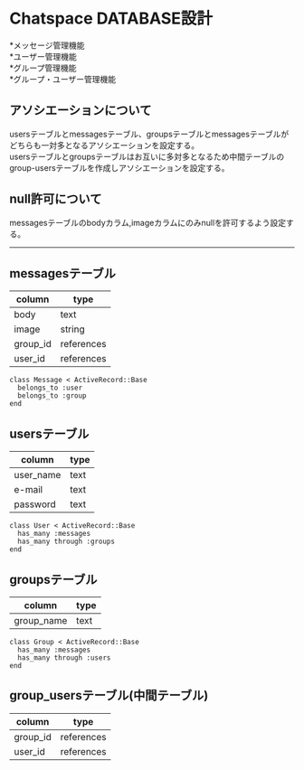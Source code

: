 <!-- == README

This README would normally document whatever steps are necessary to get the
application up and running.

Things you may want to cover:

* Ruby version

* System dependencies

* Configuration

* Database creation

* Database initialization

* How to run the test suite

* Services (job queues, cache servers, search engines, etc.)

* Deployment instructions

* ...


Please feel free to use a different markup language if you do not plan to run
<tt>rake doc:app</tt>. -->

Chatspace DATABASE設計
==============  
  *メッセージ管理機能<br>
  *ユーザー管理機能<br>
  *グループ管理機能<br>
  *グループ・ユーザー管理機能<br>
## アソシエーションについて
usersテーブルとmessagesテーブル、groupsテーブルとmessagesテーブルがどちらも一対多となるアソシエーションを設定する。<br>
usersテーブルとgroupsテーブルはお互いに多対多となるため中間テーブルのgroup-usersテーブルを作成しアソシエーションを設定する。
## null許可について
messagesテーブルのbodyカラム,imageカラムにのみnullを許可するよう設定する。

***
## messagesテーブル

|column | type |
|-------|----------|
|body | text |
|image|string|
|group_id | references |
|user_id | references |

```
class Message < ActiveRecord::Base
  belongs_to :user
  belongs_to :group
end
```

## usersテーブル

|column | type |
|-------|----------|
|user_name | text |
|e-mail | text |
|password | text |

```
class User < ActiveRecord::Base
  has_many :messages
  has_many through :groups
end
```

## groupsテーブル

|column | type |
|-------|----------|
|group_name | text |

```
class Group < ActiveRecord::Base
  has_many :messages
  has_many through :users
end
```

## group_usersテーブル(中間テーブル)

|column | type |
|-------|----------|
|group_id | references |
|user_id | references |
